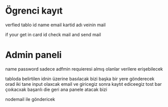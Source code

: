 # Ögrenci kayıt 
verfied tablo
id name email
kartid adı veinin mail

if your get in card id check mail and send mail 



# Admin paneli 
name password sadece adfmin requieresi almış olanlar verilere erişebilecek 


tabloda  belirtilen idnin üzerine basılacak bizi başka bir yere gönderecek orad iki tane input olaxcak email ve giricegiz sonra kaytıt ediceegiz tost bar çoıkacxak
başarılı die geri ana panele atacak bizi 


nodemail ile göndericek 
